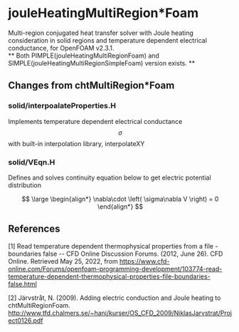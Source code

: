 # jouleHeatingMultiRegion\*Foam
Multi-region conjugated heat transfer solver with Joule heating consideration in solid regions and temperature dependent electrical conductance, for OpenFOAM v2.3.1.  
** Both PIMPLE(jouleHeatingMultiRegionFoam) and SIMPLE(jouleHeatingMultiRegionSimpleFoam) version exists. **

## Changes from chtMultiRegion\*Foam
### solid/interpoalateProperties.H
Implements temperature dependent electrical conductance $$ \sigma $$ with built-in interpolation library, interpolateXY
### solid/VEqn.H
Defines and solves continuity equation below to get electric potential distribution

$$
\large
\begin{align*}
	\nabla\cdot \left( \sigma\nabla V \right) = 0
\end{align*}
$$

## References
[1] Read temperature dependent thermophysical properties from a file - boundaries false -- CFD Online Discussion Forums. (2012, June 26). CFD Online. Retrieved May 25, 2022, from https://www.cfd-online.com/Forums/openfoam-programming-development/103774-read-temperature-dependent-thermophysical-properties-file-boundaries-false.html

[2] Järvstråt, N. (2009). Adding electric conduction and Joule heating to chtMultiRegionFoam. http://www.tfd.chalmers.se/~hani/kurser/OS_CFD_2009/NiklasJarvstrat/Project0126.pdf
